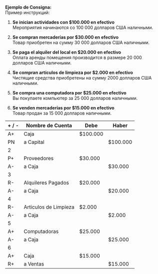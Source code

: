 **Ejemplo de Consigna:**  
Пример инструкций:

1. **Se inician actividades con $100.000 en efectivo**  
    Мероприятия начинаются со 100 000 долларов США наличными.
    
2. **Se compran mercaderías por $30.000 en efectivo**  
    Товар приобретен на сумму 30 000 долларов США наличными.
    
3. **Se paga el alquiler del local en $20.000 en efectivo**  
    Оплата аренды помещения производится в размере 20 000 долларов США наличными.
    
4. **Se compran artículos de limpieza por $2.000 en efectivo**  
    Чистящие средства приобретены на сумму 2000 долларов США наличными.
    
5. **Se compra una computadora por $25.000 en efectivo**  
    Вы покупаете компьютер за 25 000 долларов наличными.
    
6. **Se venden mercaderías por $15.000 en efectivo**  
    Товар продан за 15 000 долларов наличными.

| + / - | Nombre de Cuenta      | Debe     | Haber    |
| ----- | --------------------- | -------- | -------- |
| A+    | Caja                  | $100.000 |          |
| PN    | a Capital             |          | $100.000 |
| 2     |                       |          |          |
| P+    | Proveedores           | $30.000  |          |
| A-    | a Caja                |          | $30.000  |
| 3     |                       |          |          |
| R-    | Alquileres Pagados    | $20.000  |          |
| A-    | a Caja                |          | $20.000  |
| 4     |                       |          |          |
| R-    | Articulos de Limpieza | $2.000   |          |
| A-    | a Caja                |          | $2.000   |
| 5     |                       |          |          |
| A+    | Computadoras          | $25.000  |          |
| A-    | a Caja                |          | $25.000  |
| 6     |                       |          |          |
| A+    | Caja                  | $15.000  |          |
| R+    | a Ventas              |          | $15.000  |
